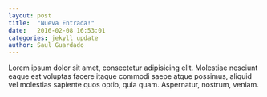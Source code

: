 ```yaml
---
layout: post
title:  "Nueva Entrada!"
date:   2016-02-08 16:53:01
categories: jekyll update
author: Saul Guardado
---
```


Lorem ipsum dolor sit amet, consectetur adipisicing elit. Molestiae nesciunt eaque est voluptas facere itaque commodi saepe atque possimus, aliquid vel molestias sapiente quos optio, quia quam. Aspernatur, nostrum, veniam.